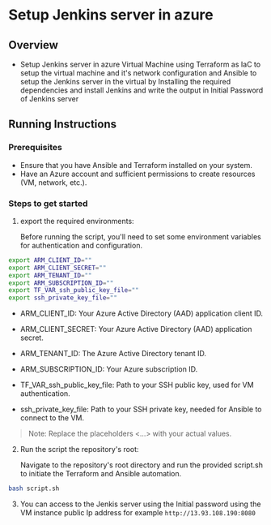 # Setup Jenkins server in azure

## Overview 
- Setup Jenkins server in azure Virtual Machine using Terraform as IaC to setup the virtual machine and it's network configuration and Ansible to setup the Jenkins server in the virtual by Installing the required dependencies and install Jenkins and write the output in Initial Password of Jenkins server

## Running Instructions

### Prerequisites

- Ensure that you have Ansible and Terraform installed on your system.
- Have an Azure account and sufficient permissions to create resources (VM, network, etc.).

### Steps to get started

1. export the required environments:

    Before running the script, you'll need to set some environment variables for authentication and configuration.

```bash
export ARM_CLIENT_ID=""
export ARM_CLIENT_SECRET=""
export ARM_TENANT_ID=""
export ARM_SUBSCRIPTION_ID=""
export TF_VAR_ssh_public_key_file=""
export ssh_private_key_file=""
```

- ARM_CLIENT_ID: Your Azure Active Directory (AAD) application client ID.

- ARM_CLIENT_SECRET: Your Azure Active Directory (AAD) application secret.

- ARM_TENANT_ID: The Azure Active Directory tenant ID.

- ARM_SUBSCRIPTION_ID: Your Azure subscription ID.

- TF_VAR_ssh_public_key_file: Path to your SSH public key, used for VM authentication.

- ssh_private_key_file: Path to your SSH private key, needed for Ansible to connect to the VM.

> Note: Replace the placeholders <...> with your actual values.

2. Run the script the repository's root:

    Navigate to the repository's root directory and run the provided script.sh to initiate the Terraform and Ansible automation.
```bash
bash script.sh
```

3. You can access to the Jenkis server using the Initial password using the VM instance public Ip address for example `http://13.93.108.190:8080`
